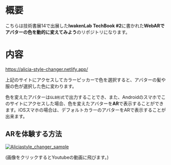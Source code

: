 # 概要
こちらは技術書展14で出展した**IwakenLab TechBook #2**に書かれた**WebARでアバターの色を動的に変えてみよう**のリポジトリになります。
# 内容
https://alicia-style-changer.netlify.app/


上記のサイトにアクセスしてカラーピッカーで色を選択すると、アバターの髪や服の色が選択した色に変わります。

色を変えたアバターは`GLB形式`で出力することでき、また、Androidのスマホでこのサイトにアクセスした場合、色を変えたアバターを**AR**で表示することができます。iOSスマホの場合は、デフォルトカラーのアバターをARで表示することが出来ます。

## ARを体験する方法
[![Aliciastyle_changer_sample](https://user-images.githubusercontent.com/69253001/228293564-10195b2c-48c8-4f4d-b84e-98653628c094.png)](https://youtu.be/2XJsHNUGhLI)

(画像をクリックするとYoutubeの動画に飛びます。)
